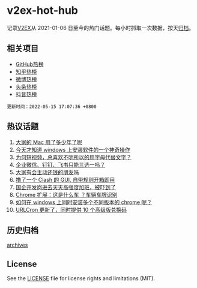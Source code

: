 # v2ex-hot-hub

 记录[V2EX](https://www.v2ex.com/)从 2021-01-06 日至今的热门话题。每小时抓取一次数据，按天[归档](archives)。
 
 ## 相关项目

- [GitHub热榜](https://github.com/snaildev/github-hot-hub)
- [知乎热榜](https://github.com/snaildev/zhihu-hot-hub)
- [微博热榜](https://github.com/snaildev/weibo-hot-hub)
- [头条热榜](https://github.com/snaildev/toutiao-hot-hub)
- [抖音热榜](https://github.com/snaildev/douyin-hot-hub)


 `更新时间：2022-05-15 17:07:36 +0800`

## 热议话题

1. [大家的 Mac 用了多少年了呢](https://www.v2ex.com/t/852850)
1. [今天才知道 windows 上安装软件的一个神奇操作](https://www.v2ex.com/t/852875)
1. [为何短视频，总喜欢不明所以的用字母代替文字？](https://www.v2ex.com/t/852866)
1. [企业微信、钉钉、飞书只能三选一吗？](https://www.v2ex.com/t/852831)
1. [大家有会主动还钱的朋友吗](https://www.v2ex.com/t/852921)
1. [撸了一个 Clash 的 GUI, 自带规则开箱即用](https://www.v2ex.com/t/852908)
1. [国企开发岗进去天天高强度加班，被吓到了](https://www.v2ex.com/t/852956)
1. [Chrome 扩展：这是什么车 ？车辆车牌识别](https://www.v2ex.com/t/852902)
1. [如何在 windows 上同时安装多个不同版本的 chrome 呢？](https://www.v2ex.com/t/852845)
1. [URLCron 更新了，同时提供 10 个高级版兑换码](https://www.v2ex.com/t/852842)

## 历史归档

[archives](archives)

## License

See the [LICENSE](LICENSE) file for license rights and limitations (MIT).
